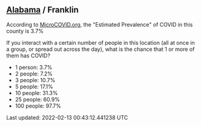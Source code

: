 
## [Alabama](/united-states/alabama) / Franklin

According to [MicroCOVID.org](http://microcovid.org),
the "Estimated Prevalence" of COVID in this county is 3.7%

If you interact with a certain number of people in this location
(all at once in a group, or spread out across the day), what is the chance that
1 or more of them has COVID?

- 1 person: 3.7%
- 2 people: 7.2%
- 3 people: 10.7%
- 5 people: 17.1%
- 10 people: 31.3%
- 25 people: 60.9%
- 100 people: 97.7%

Last updated: 2022-02-13 00:43:12.441238 UTC
